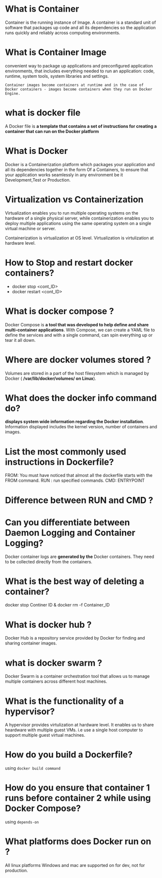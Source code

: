 # What is Container
Container is the running instance of Image.
A container is a standard unit of software that packages up code and all its dependencies so the application runs quickly and reliably across computing environments.

# What is Container Image
convenient way to package up applications and preconfigured application environments,
that includes everything needed to run an application: code, runtime, system tools, system libraries and settings.

`Container images become containers at runtime and in the case of Docker containers - images become containers when they run on Docker Engine.`

# what is docker file
A Docker file is **a template that contains a set of instructions for creating a container that can run on the Docker platform**

# What is Docker
Docker is a Containerization platform which packages your application and all its dependencies together in the form Of a Containers, 
to ensure that your application works seamlessly in any environment be it Development,Test or Production.

# Virtualization vs Containerization
Virtualization enables you to run multiple operating systems on the hardware of a single physical server, 
while containerization enables you to deploy multiple applications using the same operating system on a single virtual machine or server. 

Containerization is virtualization at OS level.
Virtualization is virtulization at hardware level.

# How to Stop and restart docker containers?
- docker stop <cont_ID>
- docker restart <cont_ID>

# What is docker compose ?
Docker Compose is **a tool that was developed to help define and share multi-container applications**. With Compose, we can create a YAML file to define the services and with a single command, can spin everything up or tear it all down.

# Where are docker volumes stored ?
Volumes are stored in a part of the host filesystem which is managed by Docker ( **/var/lib/docker/volumes/ on Linux**).

# What does the docker info command do?
**displays system wide information regarding the Docker installation**. 
Information displayed includes the kernel version, number of containers and images.

# List the most commonly used instructions in Dockerfile?
FROM: You must have noticed that almost all the dockerfile starts with the FROM command.
RUN : run specified commands.
CMD: ENTRYPOINT

# Difference between RUN and CMD ?
       
# Can you differentiate between Daemon Logging and Container Logging?
Docker container logs are **generated by the** Docker containers. They need to be collected directly from the containers.

# What is the best way of deleting a container?
docker stop Continer ID & docker rm -f Container_ID

# What is docker hub ?
Docker Hub is a repository service provided by Docker for finding and sharing container images.

# what is docker swarm ?
Docker Swarm is a container orchestration tool that allows us to manage multiple containers across different host machines.

# What is the functionality of a hypervisor?
A hypervisor provides virtulization at hardware level.
It enables us to share heardware with multiple guest VMs. 
i.e use a single host computer to support multiple guest virtual machines.

# How do you build a Dockerfile?
using `docker build command`

# How do you ensure that container 1 runs before container 2 while using Docker Compose?
using `depends-on`

# What platforms does Docker run on ?
All linux platforms
Windows and mac are supported on for dev, not for production.